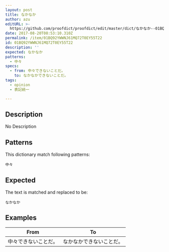 ```yaml
---
layout: post
title: なかなか
author: azu
editURL: >-
  https://github.com/proofdict/proofdict/edit/master/dict/なかなか--01BQ92YWWNJ61MQ72T0EY55T22.yml
date: 2017-08-20T08:53:10.310Z
permalink: /item/01BQ92YWWNJ61MQ72T0EY55T22
id: 01BQ92YWWNJ61MQ72T0EY55T22
description: ''
expected: なかなか
patterns:
  - 中々
specs:
  - from: 中々できないことだ。
    to: なかなかできないことだ。
tags:
  - opinion
  - 表記統一

---
```


## Description

No Description 

## Patterns

This dictionary match following patterns:

    中々

## Expected

The text is matched and replaced to be:

    なかなか

## Examples

| From       | To           |
| ---------- | ------------ |
| 中々できないことだ。 | なかなかできないことだ。 |
